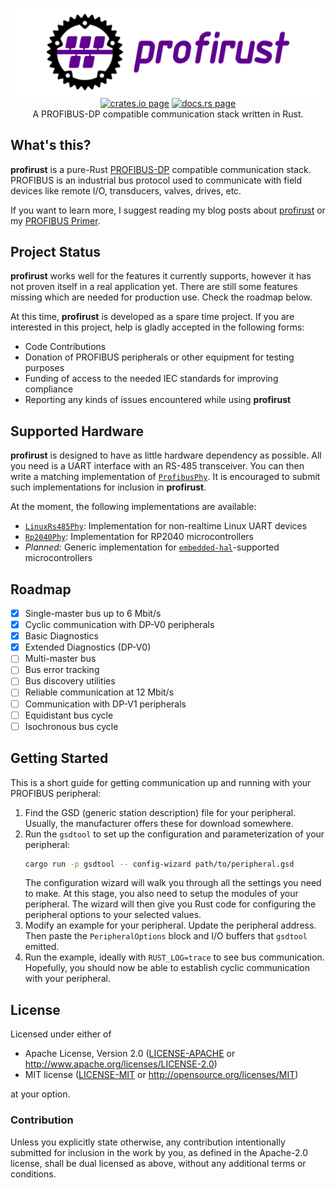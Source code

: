 <p align="center">
  <img src="img/logo-header.svg" alt="profirust"><br/>
  <a href="https://crates.io/crates/profirust"><img src="https://img.shields.io/crates/v/profirust.svg" alt="crates.io page" /></a>
  <a href="https://docs.rs/profirust/latest/profirust/"><img src="https://docs.rs/profirust/badge.svg" alt="docs.rs page" /></a>
  <br/>
  A PROFIBUS-DP compatible communication stack written in Rust.
</p>

## What's this?
**profirust** is a pure-Rust [PROFIBUS-DP] compatible communication stack.
PROFIBUS is an industrial bus protocol used to communicate with field devices
like remote I/O, transducers, valves, drives, etc.

If you want to learn more, I suggest reading my blog posts about
[profirust][blog-post] or my [PROFIBUS Primer][blog-profibus].

[blog-post]: https://blog.rahix.de/profirust/
[blog-profibus]: https://blog.rahix.de/profibus-primer/

## Project Status
**profirust** works well for the features it currently supports, however it has
not proven itself in a real application yet.  There are still some features
missing which are needed for production use.  Check the roadmap below.

At this time, **profirust** is developed as a spare time project.  If you are
interested in this project, help is gladly accepted in the following forms:

- Code Contributions
- Donation of PROFIBUS peripherals or other equipment for testing purposes
- Funding of access to the needed IEC standards for improving compliance
- Reporting any kinds of issues encountered while using **profirust**

## Supported Hardware
**profirust** is designed to have as little hardware dependency as possible.
All you need is a UART interface with an RS-485 transceiver.  You can then
write a matching implementation of [`ProfibusPhy`].  It is encouraged to submit
such implementations for inclusion in **profirust**.

At the moment, the following implementations are available:

- [`LinuxRs485Phy`]: Implementation for non-realtime Linux UART devices
- [`Rp2040Phy`]: Implementation for RP2040 microcontrollers
- _Planned:_ Generic implementation for [`embedded-hal`]-supported microcontrollers

[`ProfibusPhy`]: https://docs.rs/profirust/latest/profirust/phy/trait.ProfibusPhy.html
[`LinuxRs485Phy`]: https://docs.rs/profirust/latest/profirust/phy/struct.LinuxRs485Phy.html
[`Rp2040Phy`]: https://docs.rs/profirust/latest/profirust/phy/struct.Rp2040Phy.html
[`embedded-hal`]: https://github.com/rust-embedded/embedded-hal

## Roadmap
- [x] Single-master bus up to 6 Mbit/s
- [x] Cyclic communication with DP-V0 peripherals
- [x] Basic Diagnostics
- [x] Extended Diagnostics (DP-V0)
- [ ] Multi-master bus
- [ ] Bus error tracking
- [ ] Bus discovery utilities
- [ ] Reliable communication at 12 Mbit/s
- [ ] Communication with DP-V1 peripherals
- [ ] Equidistant bus cycle
- [ ] Isochronous bus cycle

## Getting Started
This is a short guide for getting communication up and running with your
PROFIBUS peripheral:

1. Find the GSD (generic station description) file for your peripheral.
   Usually, the manufacturer offers these for download somewhere.
2. Run the `gsdtool` to set up the configuration and parameterization of your
   peripheral:
   ```bash
   cargo run -p gsdtool -- config-wizard path/to/peripheral.gsd
   ```
   The configuration wizard will walk you through all the settings you need to
   make.  At this stage, you also need to setup the modules of your peripheral.
   The wizard will then give you Rust code for configuring the peripheral
   options to your selected values.
3. Modify an example for your peripheral.  Update the peripheral address.  Then
   paste the `PeripheralOptions` block and I/O buffers that `gsdtool` emitted.
4. Run the example, ideally with `RUST_LOG=trace` to see bus communication.
   Hopefully, you should now be able to establish cyclic communication with
   your peripheral.

## License
Licensed under either of

- Apache License, Version 2.0 ([LICENSE-APACHE](LICENSE-APACHE) or
  <http://www.apache.org/licenses/LICENSE-2.0>)
- MIT license ([LICENSE-MIT](LICENSE-MIT) or
  <http://opensource.org/licenses/MIT>)

at your option.

### Contribution
Unless you explicitly state otherwise, any contribution intentionally submitted
for inclusion in the work by you, as defined in the Apache-2.0 license, shall
be dual licensed as above, without any additional terms or conditions.

[PROFIBUS-DP]: https://en.wikipedia.org/wiki/Profibus
